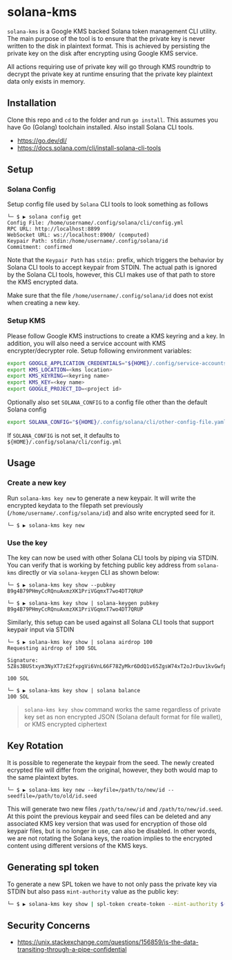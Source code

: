 # solana-kms
`solana-kms` is a Google KMS backed Solana token management CLI utility.
The main purpose of the tool is to ensure that the private key is never
written to the disk in plaintext format. This is achieved by persisting
the private key on the disk after encrypting using Google KMS service.

All actions requiring use of private key will go through KMS roundtrip
to decrypt the private key at runtime ensuring that the private key
plaintext data only exists in memory.

## Installation
Clone this repo and `cd` to the folder and run `go install`. This assumes you
have Go (Golang) toolchain installed. Also install Solana CLI tools.

* https://go.dev/dl/
* https://docs.solana.com/cli/install-solana-cli-tools

## Setup
### Solana Config
Setup config file used by `Solana` CLI tools to look something as follows
```
└─ $ ▶ solana config get
Config File: /home/username/.config/solana/cli/config.yml
RPC URL: http://localhost:8899 
WebSocket URL: ws://localhost:8900/ (computed)
Keypair Path: stdin:/home/username/.config/solana/id 
Commitment: confirmed 
```
Note that the `Keypair Path` has `stdin:` prefix, which triggers the behavior
by Solana CLI tools to accept keypair from STDIN. The actual path is ignored
by the Solana CLI tools, however, this CLI makes use of that path to store
the KMS encrypted data.

Make sure that the file `/home/username/.config/solana/id` does not exist when
creating a new key.

### Setup KMS
Please follow Google KMS instructions to create a KMS keyring and a key. In addition,
you will also need a service account with KMS encrypter/decrypter role. Setup following
environment variables:
```bash
export GOOGLE_APPLICATION_CREDENTIALS="${HOME}/.config/service-accounts/service-account.json"
export KMS_LOCATION=<kms location>
export KMS_KEYRING=<keyring name>
export KMS_KEY=<key name>
export GOOGLE_PROJECT_ID=<project id>
```

Optionally also set `SOLANA_CONFIG` to a config file other than the default
Solana config
```bash
export SOLANA_CONFIG="${HOME}/.config/solana/cli/other-config-file.yaml"
```

If `SOLANA_CONFIG` is not set, it defaults to `${HOME}/.config/solana/cli/config.yml`

## Usage
### Create a new key
Run `solana-kms key new` to generate a new keypair. It will write the encrypted keydata
to the filepath set previously (`/home/username/.config/solana/id`) and also write
encrypted seed for it.

```
└─ $ ▶ solana-kms key new
```

### Use the key
The key can now be used with other Solana CLI tools by piping via STDIN. You can verify
that is working by fetching public key address from `solana-kms` directly or via
`solana-keygen` CLI as shown below:
```
└─ $ ▶ solana-kms key show --pubkey 
B9g4B79PHmyCcRQnuAxmzXK1PriVGqmxT7wo4DT7QRUP
```
```
└─ $ ▶ solana-kms key show | solana-keygen pubkey
B9g4B79PHmyCcRQnuAxmzXK1PriVGqmxT7wo4DT7QRUP
```
Similarly, this setup can be used against all Solana CLI tools that support
keypair input via STDIN
```
└─ $ ▶ solana-kms key show | solana airdrop 100 
Requesting airdrop of 100 SOL

Signature: 5Z8s3BUStxym3NyXT7zE2fxpgVi6VnL66F78ZyMkr6DdQ1v65ZgsW74xT2oJrDuv1kvGwfp8tjYiSvNdEDfSMgxm

100 SOL
```

```
└─ $ ▶ solana-kms key show | solana balance
100 SOL
```

> `solana-kms key show` command works the same regardless of private key set as
> non encrypted JSON (Solana default format for file wallet), or KMS encrypted 
> ciphertext

## Key Rotation
It is possible to regenerate the keypair from the seed. The newly created ecrypted
file will differ from the original, however, they both would map to the same
plaintext bytes.
```
└─ $ ▶ solana-kms key new --keyfile=/path/to/new/id --seedfile=/path/to/old/id.seed
```
This will generate two new files `/path/to/new/id` and `/path/to/new/id.seed`. At this
point the previous keypair and seed files can be deleted and any associated KMS
key version that was used for encryption of those old keypair files,
but is no longer in use, can also be disabled. In other words, we are not rotating
the Solana keys, the roation implies to the encrypted content using different
versions of the KMS keys.

## Generating spl token
To generate a new SPL token we have to not only pass the private key via STDIN but
also pass `mint-authority` value as the public key:
```bash
└─ $ ▶ solana-kms key show | spl-token create-token --mint-authority $(solana-kms key show --pubkey)
```

## Security Concerns
* https://unix.stackexchange.com/questions/156859/is-the-data-transiting-through-a-pipe-confidential

